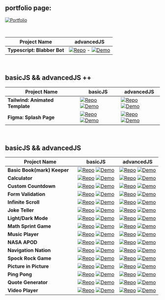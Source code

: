 ## portfolio page:

[![Portfolio](https://img.shields.io/badge/Portfolio-Link-6a0dad?style=for-the-badge&logo=github)](https://shcoobz.github.io/)

<br>

| Project Name                | advancedJS                                                                                                                                                                                                                                                                                      |
| --------------------------- | ----------------------------------------------------------------------------------------------------------------------------------------------------------------------------------------------------------------------------------------------------------------------------------------------- |
| **Typescript: Blabber Bot** | [![Repo](https://img.shields.io/badge/Repo-Link-007bff?style=for-the-badge&logo=github)](https://github.com/Shcoobz/advancedJS_mern_blabber-bot/) - [![Demo](https://img.shields.io/badge/Demo-Link-28a745?style=for-the-badge&logo=chrome)](https://advancedjs-mern-blabber-bot.onrender.com/) |

<br>

## basicJS && advancedJS ++

| Project Name                    | basicJS                                                                                                                                                                                                                                                                                                          | advancedJS                                                                                                                                                                                                                                                                                                            |
| ------------------------------- | ---------------------------------------------------------------------------------------------------------------------------------------------------------------------------------------------------------------------------------------------------------------------------------------------------------------- | --------------------------------------------------------------------------------------------------------------------------------------------------------------------------------------------------------------------------------------------------------------------------------------------------------------------- |
| **Tailwind: Animated Template** | [![Repo](https://img.shields.io/badge/Repo-Link-007bff?style=for-the-badge&logo=github)](https://github.com/Shcoobz/basicJS_tailwind_animated-template/) [![Demo](https://img.shields.io/badge/Demo-Link-28a745?style=for-the-badge&logo=chrome)](https://shcoobz.github.io/basicJS_tailwind_animated-template/) | [![Repo](https://img.shields.io/badge/Repo-Link-007bff?style=for-the-badge&logo=github)](https://github.com/Shcoobz/advancedJS_tailwind_animated-template) [![Demo](https://img.shields.io/badge/Demo-Link-28a745?style=for-the-badge&logo=chrome)](https://shcoobz.github.io/advancedJS_tailwind_animated-template/) |
| **Figma: Splash Page**          | [![Repo](https://img.shields.io/badge/Repo-Link-007bff?style=for-the-badge&logo=github)](https://github.com/Shcoobz/basicJS_figma_splash-page) [![Demo](https://img.shields.io/badge/Demo-Link-28a745?style=for-the-badge&logo=chrome)](https://shcoobz.github.io/basicJS_figma_splash-page/)                    | [![Repo](https://img.shields.io/badge/Repo-Link-007bff?style=for-the-badge&logo=github)](https://github.com/Shcoobz/advancedJS_figma_splash-page/) [![Demo](https://img.shields.io/badge/Demo-Link-28a745?style=for-the-badge&logo=chrome)](https://shcoobz.github.io/advancedJS_figma_splash-page/)                  |

<br>

## basicJS && advancedJS

| Project Name                             | basicJS                                                                                                                                                                                                                                                                                          | advancedJS                                                                                                                                                                                                                                                                                             |
| ---------------------------------------- | ------------------------------------------------------------------------------------------------------------------------------------------------------------------------------------------------------------------------------------------------------------------------------------------------ | ------------------------------------------------------------------------------------------------------------------------------------------------------------------------------------------------------------------------------------------------------------------------------------------------------ |
| **Basic Book(mark) Keeper** &nbsp;&nbsp; | [![Repo](https://img.shields.io/badge/Repo-Link-007bff?style=for-the-badge&logo=github)](https://github.com/Shcoobz/basicJS_bookmark-keeper) [![Demo](https://img.shields.io/badge/Demo-Link-28a745?style=for-the-badge&logo=chrome)](https://shcoobz.github.io/basicJS_bookmark-keeper/)        | [![Repo](https://img.shields.io/badge/Repo-Link-007bff?style=for-the-badge&logo=github)](https://github.com/Shcoobz/advancedJS_bookmark-keeper) [![Demo](https://img.shields.io/badge/Demo-Link-28a745?style=for-the-badge&logo=chrome)](https://shcoobz.github.io/advancedJS_bookmark-keeper/)        |
| **Calculator** &nbsp;&nbsp;              | [![Repo](https://img.shields.io/badge/Repo-Link-007bff?style=for-the-badge&logo=github)](https://github.com/Shcoobz/basicJS_calculator/) [![Demo](https://img.shields.io/badge/Demo-Link-28a745?style=for-the-badge&logo=chrome)](https://shcoobz.github.io/basicJS_calculator/)                 | [![Repo](https://img.shields.io/badge/Repo-Link-007bff?style=for-the-badge&logo=github)](https://github.com/Shcoobz/advancedJS_calculator/) [![Demo](https://img.shields.io/badge/Demo-Link-28a745?style=for-the-badge&logo=chrome)](https://shcoobz.github.io/advancedJS_calculator/)                 |
| **Custom Countdown** &nbsp;&nbsp;        | [![Repo](https://img.shields.io/badge/Repo-Link-007bff?style=for-the-badge&logo=github)](https://github.com/Shcoobz/basicJS_custom-countdown/) [![Demo](https://img.shields.io/badge/Demo-Link-28a745?style=for-the-badge&logo=chrome)](https://shcoobz.github.io/basicJS_custom-countdown/)     | [![Repo](https://img.shields.io/badge/Repo-Link-007bff?style=for-the-badge&logo=github)](https://github.com/Shcoobz/advancedJS_custom-countdown/) [![Demo](https://img.shields.io/badge/Demo-Link-28a745?style=for-the-badge&logo=chrome)](https://shcoobz.github.io/advancedJS_custom-countdown/)     |
| **Form Validation** &nbsp;&nbsp;         | [![Repo](https://img.shields.io/badge/Repo-Link-007bff?style=for-the-badge&logo=github)](https://github.com/Shcoobz/basicJS_form-validation/) [![Demo](https://img.shields.io/badge/Demo-Link-28a745?style=for-the-badge&logo=chrome)](https://shcoobz.github.io/basicJS_form-validation/)       | [![Repo](https://img.shields.io/badge/Repo-Link-007bff?style=for-the-badge&logo=github)](https://github.com/Shcoobz/advancedJS_form-validation/) [![Demo](https://img.shields.io/badge/Demo-Link-28a745?style=for-the-badge&logo=chrome)](https://shcoobz.github.io/advancedJS_form-validation/)       |
| **Infinite Scroll** &nbsp;&nbsp;         | [![Repo](https://img.shields.io/badge/Repo-Link-007bff?style=for-the-badge&logo=github)](https://github.com/Shcoobz/basicJS_infinite-scroll/) [![Demo](https://img.shields.io/badge/Demo-Link-28a745?style=for-the-badge&logo=chrome)](https://shcoobz.github.io/basicJS_infinite-scroll/)       | [![Repo](https://img.shields.io/badge/Repo-Link-007bff?style=for-the-badge&logo=github)](https://github.com/Shcoobz/advancedJS_infinite-scroll/) [![Demo](https://img.shields.io/badge/Demo-Link-28a745?style=for-the-badge&logo=chrome)](https://shcoobz.github.io/advancedJS_infinite-scroll/)       |
| **Joke Teller** &nbsp;&nbsp;             | [![Repo](https://img.shields.io/badge/Repo-Link-007bff?style=for-the-badge&logo=github)](https://github.com/Shcoobz/basicJS_joke-teller/) [![Demo](https://img.shields.io/badge/Demo-Link-28a745?style=for-the-badge&logo=chrome)](https://shcoobz.github.io/basicJS_joke-teller/)               | [![Repo](https://img.shields.io/badge/Repo-Link-007bff?style=for-the-badge&logo=github)](https://github.com/Shcoobz/advancedJS_joke-teller/) [![Demo](https://img.shields.io/badge/Demo-Link-28a745?style=for-the-badge&logo=chrome)](https://shcoobz.github.io/advancedJS_joke-teller/)               |
| **Light/Dark Mode** &nbsp;&nbsp;         | [![Repo](https://img.shields.io/badge/Repo-Link-007bff?style=for-the-badge&logo=github)](https://github.com/Shcoobz/basicJS_light-dark-mode/) [![Demo](https://img.shields.io/badge/Demo-Link-28a745?style=for-the-badge&logo=chrome)](https://shcoobz.github.io/basicJS_light-dark-mode/)       | [![Repo](https://img.shields.io/badge/Repo-Link-007bff?style=for-the-badge&logo=github)](https://github.com/Shcoobz/advancedJS_light-dark-mode/) [![Demo](https://img.shields.io/badge/Demo-Link-28a745?style=for-the-badge&logo=chrome)](https://shcoobz.github.io/advancedJS_light-dark-mode/)       |
| **Math Sprint Game** &nbsp;&nbsp;        | [![Repo](https://img.shields.io/badge/Repo-Link-007bff?style=for-the-badge&logo=github)](https://github.com/Shcoobz/basicJS_math-sprint-game/) [![Demo](https://img.shields.io/badge/Demo-Link-28a745?style=for-the-badge&logo=chrome)](https://shcoobz.github.io/basicJS_math-sprint-game/)     | [![Repo](https://img.shields.io/badge/Repo-Link-007bff?style=for-the-badge&logo=github)](https://github.com/Shcoobz/advancedJS_math-sprint-game/) [![Demo](https://img.shields.io/badge/Demo-Link-28a745?style=for-the-badge&logo=chrome)](https://shcoobz.github.io/advancedJS_math-sprint-game/)     |
| **Music Player** &nbsp;&nbsp;            | [![Repo](https://img.shields.io/badge/Repo-Link-007bff?style=for-the-badge&logo=github)](https://github.com/Shcoobz/basicJS_music-player/) [![Demo](https://img.shields.io/badge/Demo-Link-28a745?style=for-the-badge&logo=chrome)](https://shcoobz.github.io/basicJS_music-player/)             | [![Repo](https://img.shields.io/badge/Repo-Link-007bff?style=for-the-badge&logo=github)](https://github.com/Shcoobz/advancedJS_music-player/) [![Demo](https://img.shields.io/badge/Demo-Link-28a745?style=for-the-badge&logo=chrome)](https://shcoobz.github.io/advancedJS_music-player/)             |
| **NASA APOD** &nbsp;&nbsp;               | [![Repo](https://img.shields.io/badge/Repo-Link-007bff?style=for-the-badge&logo=github)](https://github.com/Shcoobz/basicJS_nasa-apod/) [![Demo](https://img.shields.io/badge/Demo-Link-28a745?style=for-the-badge&logo=chrome)](https://shcoobz.github.io/basicJS_nasa-apod/)                   | [![Repo](https://img.shields.io/badge/Repo-Link-007bff?style=for-the-badge&logo=github)](https://github.com/Shcoobz/advancedJS_nasa-apod/) [![Demo](https://img.shields.io/badge/Demo-Link-28a745?style=for-the-badge&logo=chrome)](https://shcoobz.github.io/advancedJS_nasa-apod/)                   |
| **Navigation Nation** &nbsp;&nbsp;       | [![Repo](https://img.shields.io/badge/Repo-Link-007bff?style=for-the-badge&logo=github)](https://github.com/Shcoobz/basicJS_navigation-nation/) [![Demo](https://img.shields.io/badge/Demo-Link-28a745?style=for-the-badge&logo=chrome)](https://shcoobz.github.io/basicJS_navigation-nation/)   | [![Repo](https://img.shields.io/badge/Repo-Link-007bff?style=for-the-badge&logo=github)](https://github.com/Shcoobz/advancedJS_navigation-nation/) [![Demo](https://img.shields.io/badge/Demo-Link-28a745?style=for-the-badge&logo=chrome)](https://shcoobz.github.io/advancedJS_navigation-nation/)   |
| **Spock Rock Game** &nbsp;&nbsp;         | [![Repo](https://img.shields.io/badge/Repo-Link-007bff?style=for-the-badge&logo=github)](https://github.com/Shcoobz/basicJS_spock-rock-game/) [![Demo](https://img.shields.io/badge/Demo-Link-28a745?style=for-the-badge&logo=chrome)](https://shcoobz.github.io/basicJS_spock-rock-game/)       | [![Repo](https://img.shields.io/badge/Repo-Link-007bff?style=for-the-badge&logo=github)](https://github.com/Shcoobz/advancedJS_spock-rock-game/) [![Demo](https://img.shields.io/badge/Demo-Link-28a745?style=for-the-badge&logo=chrome)](https://shcoobz.github.io/advancedJS_spock-rock-game/)       |
| **Picture in Picture** &nbsp;&nbsp;      | [![Repo](https://img.shields.io/badge/Repo-Link-007bff?style=for-the-badge&logo=github)](https://github.com/Shcoobz/basicJS_picture-in-picture/) [![Demo](https://img.shields.io/badge/Demo-Link-28a745?style=for-the-badge&logo=chrome)](https://shcoobz.github.io/basicJS_picture-in-picture/) | [![Repo](https://img.shields.io/badge/Repo-Link-007bff?style=for-the-badge&logo=github)](https://github.com/Shcoobz/advancedJS_picture-in-picture/) [![Demo](https://img.shields.io/badge/Demo-Link-28a745?style=for-the-badge&logo=chrome)](https://shcoobz.github.io/advancedJS_picture-in-picture/) |
| **Ping Pong** &nbsp;&nbsp;               | [![Repo](https://img.shields.io/badge/Repo-Link-007bff?style=for-the-badge&logo=github)](https://github.com/Shcoobz/basicJS_ping-pong/) [![Demo](https://img.shields.io/badge/Demo-Link-28a745?style=for-the-badge&logo=chrome)](https://shcoobz.github.io/basicJS_ping-pong/)                   | [![Repo](https://img.shields.io/badge/Repo-Link-007bff?style=for-the-badge&logo=github)](https://github.com/Shcoobz/advancedJS_ping-pong/) [![Demo](https://img.shields.io/badge/Demo-Link-28a745?style=for-the-badge&logo=chrome)](https://shcoobz.github.io/advancedJS_ping-pong/)                   |
| **Quote Generator** &nbsp;&nbsp;         | [![Repo](https://img.shields.io/badge/Repo-Link-007bff?style=for-the-badge&logo=github)](https://github.com/Shcoobz/basicJS_quote-generator/) [![Demo](https://img.shields.io/badge/Demo-Link-28a745?style=for-the-badge&logo=chrome)](https://shcoobz.github.io/basicJS_quote-generator/)       | [![Repo](https://img.shields.io/badge/Repo-Link-007bff?style=for-the-badge&logo=github)](https://github.com/Shcoobz/advancedJS_quote-generator/) [![Demo](https://img.shields.io/badge/Demo-Link-28a745?style=for-the-badge&logo=chrome)](https://shcoobz.github.io/advancedJS_quote-generator/)       |
| **Video Player** &nbsp;&nbsp;            | [![Repo](https://img.shields.io/badge/Repo-Link-007bff?style=for-the-badge&logo=github)](https://github.com/Shcoobz/basicJS_video-player/) [![Demo](https://img.shields.io/badge/Demo-Link-28a745?style=for-the-badge&logo=chrome)](https://shcoobz.github.io/basicJS_video-player/)             | [![Repo](https://img.shields.io/badge/Repo-Link-007bff?style=for-the-badge&logo=github)](https://github.com/Shcoobz/advancedJS_video-player/) [![Demo](https://img.shields.io/badge/Demo-Link-28a745?style=for-the-badge&logo=chrome)](https://shcoobz.github.io/advancedJS_video-player/)             |
